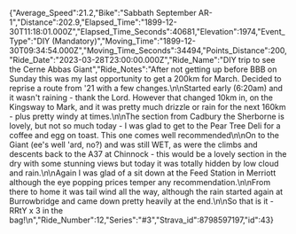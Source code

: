 {"Average_Speed":21.2,"Bike":"Sabbath September AR-1","Distance":202.9,"Elapsed_Time":"1899-12-30T11:18:01.000Z","Elapsed_Time_Seconds":40681,"Elevation":1974,"Event_Type":"DIY (Mandatory)","Moving_Time":"1899-12-30T09:34:54.000Z","Moving_Time_Seconds":34494,"Points_Distance":200,"Ride_Date":"2023-03-28T23:00:00.000Z","Ride_Name":"DIY trip to see the Cerne Abbas Giant","Ride_Notes":"After not getting up before BBB on Sunday this was my last opportunity to get a 200km for March. Decided to reprise a route from '21 with a few changes.\n\nStarted early (6:20am) and it wasn't raining - thank the Lord. However that changed 10km in, on the Kingsway to Mark, and it was pretty much drizzle or rain for the next 160km - plus pretty windy at times.\n\nThe section from Cadbury the Sherborne is lovely, but not so much today - I was glad to get to the Pear Tree Deli for a coffee and egg on toast. This one comes well recommended\n\nOn to the Giant (ee's well 'ard, no?) and was still WET, as were the climbs and descents back to the A37 at Chinnock - this would be a lovely section in the dry with some stunning views but today it was totally hidden by low cloud and rain.\n\nAgain I was glad of a sit down at the Feed Station in Merriott although the eye popping prices temper any recommendation.\n\nFrom there to home it was tail wind all the way, although the rain started again at Burrowbridge and came down pretty heavily at the end.\n\nSo that is it - RRtY x 3 in the bag!\n","Ride_Number":12,"Series":"#3","Strava_id":8798597197,"id":43}